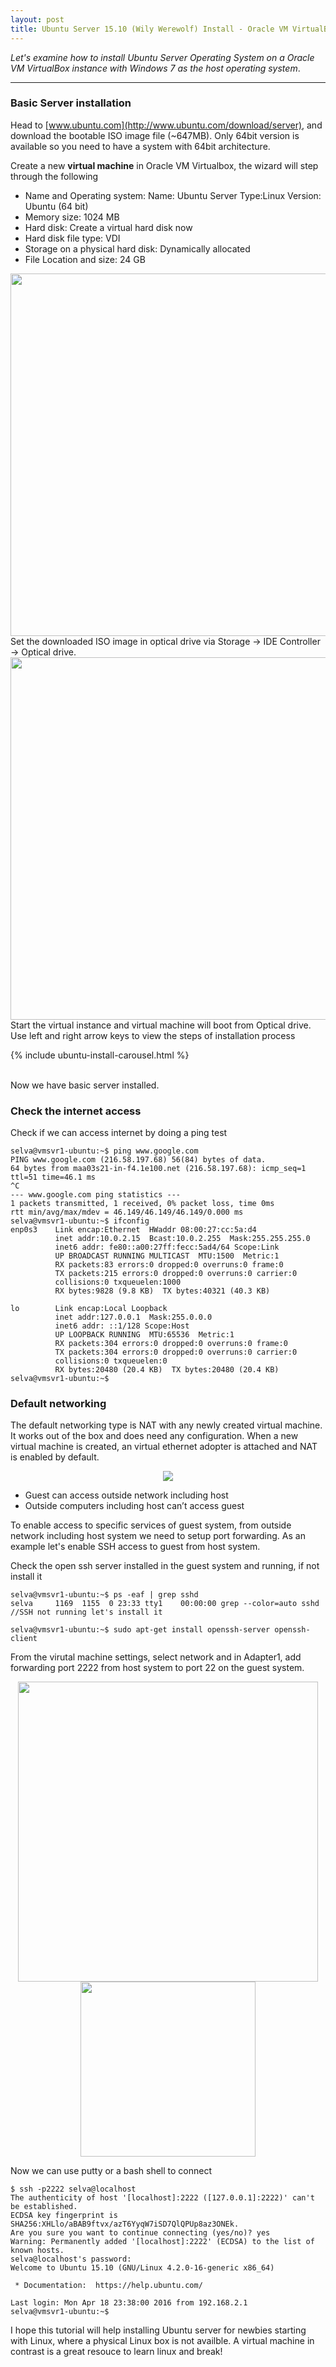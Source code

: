 ```yaml
---
layout: post
title: Ubuntu Server 15.10 (Wily Werewolf) Install - Oracle VM VirtualBox
---
```


*Let's examine how to install Ubuntu Server Operating System on a Oracle VM VirtualBox instance with Windows 7 as the host operating system*.

-----

### Basic Server installation

Head to [www.ubuntu.com](http://www.ubuntu.com/download/server), and download the bootable ISO image file (~647MB). Only 64bit version is available so you need to have a system with 64bit architecture.

Create a new **virtual machine** in Oracle VM Virtualbox, the wizard will step through the following

* Name and Operating system: Name: Ubuntu Server Type:Linux Version: Ubuntu (64 bit)
* Memory size: 1024 MB
* Hard disk: Create a virtual hard disk now
* Hard disk file type: VDI
* Storage on a physical hard disk: Dynamically allocated 
* File Location and size: 24 GB

<center>
<img src="{{ site.baseurl }}/public/images/ubuntu-server-install/vmsettings.PNG" width="580px">
</center>
Set the downloaded ISO image in optical drive via Storage -> IDE Controller -> Optical drive.
<center>
<img src="{{ site.baseurl }}/public/images/ubuntu-server-install/optical-drive.PNG" width="580px">
</center>
Start the virtual instance and virtual machine will boot from Optical drive. Use left and right arrow keys to view the steps of installation process

{% include ubuntu-install-carousel.html %}

<br>
Now we have basic server installed. 

### Check the internet access  
Check if we can access internet by doing a ping test 

	selva@vmsvr1-ubuntu:~$ ping www.google.com
	PING www.google.com (216.58.197.68) 56(84) bytes of data.
	64 bytes from maa03s21-in-f4.1e100.net (216.58.197.68): icmp_seq=1 ttl=51 time=46.1 ms
	^C
	--- www.google.com ping statistics ---
	1 packets transmitted, 1 received, 0% packet loss, time 0ms
	rtt min/avg/max/mdev = 46.149/46.149/46.149/0.000 ms
	selva@vmsvr1-ubuntu:~$ ifconfig
	enp0s3    Link encap:Ethernet  HWaddr 08:00:27:cc:5a:d4
	          inet addr:10.0.2.15  Bcast:10.0.2.255  Mask:255.255.255.0
	          inet6 addr: fe80::a00:27ff:fecc:5ad4/64 Scope:Link
	          UP BROADCAST RUNNING MULTICAST  MTU:1500  Metric:1
	          RX packets:83 errors:0 dropped:0 overruns:0 frame:0
	          TX packets:215 errors:0 dropped:0 overruns:0 carrier:0
	          collisions:0 txqueuelen:1000
	          RX bytes:9828 (9.8 KB)  TX bytes:40321 (40.3 KB)

	lo        Link encap:Local Loopback
	          inet addr:127.0.0.1  Mask:255.0.0.0
	          inet6 addr: ::1/128 Scope:Host
	          UP LOOPBACK RUNNING  MTU:65536  Metric:1
	          RX packets:304 errors:0 dropped:0 overruns:0 frame:0
	          TX packets:304 errors:0 dropped:0 overruns:0 carrier:0
	          collisions:0 txqueuelen:0
	          RX bytes:20480 (20.4 KB)  TX bytes:20480 (20.4 KB)
	selva@vmsvr1-ubuntu:~$

### Default networking
The default networking type is NAT with any newly created virtual machine. It works out of the box and does need any configuration. When a new virtual machine is created, an virtual ethernet adopter is attached and NAT is enabled by default.

<center>
<img src="{{ site.baseurl }}/public/images/ubuntu-server-install/networking-nat.PNG">
</center>

* Guest can access outside network including host
* Outside computers including host can’t access guest

To enable access to specific services of guest system, from outside network including host system we need to setup port forwarding. As an example let's enable SSH access to guest from host system.

Check the open ssh server installed in the guest system and running, if not install it
	
	selva@vmsvr1-ubuntu:~$ ps -eaf | grep sshd
	selva     1169  1155  0 23:33 tty1    00:00:00 grep --color=auto sshd
	//SSH not running let's install it

	selva@vmsvr1-ubuntu:~$ sudo apt-get install openssh-server openssh-client

From the virutal machine settings, select network and in Adapter1, add forwarding port 2222 from host system to port 22 on the guest system.

<center>
<img src="{{ site.baseurl }}/public/images/ubuntu-server-install/nat-networking.PNG" width="480px">
</center>
<center>
<img src="{{ site.baseurl }}/public/images/ubuntu-server-install/nat-port-forward.PNG" width="280px">
</center>

Now we can use putty or a bash shell to connect 

	$ ssh -p2222 selva@localhost
	The authenticity of host '[localhost]:2222 ([127.0.0.1]:2222)' can't be established.
	ECDSA key fingerprint is SHA256:XHLlo/aBAB9ftvx/azT6YyqW7iSD7QlQPUp8az3ONEk.
	Are you sure you want to continue connecting (yes/no)? yes
	Warning: Permanently added '[localhost]:2222' (ECDSA) to the list of known hosts.
	selva@localhost's password:
	Welcome to Ubuntu 15.10 (GNU/Linux 4.2.0-16-generic x86_64)

	 * Documentation:  https://help.ubuntu.com/

	Last login: Mon Apr 18 23:38:00 2016 from 192.168.2.1
	selva@vmsvr1-ubuntu:~$

I hope this tutorial will help installing Ubuntu server for newbies starting with Linux, where a physical Linux box is not availble. A virtual machine in contrast is a great resouce to learn linux and break!